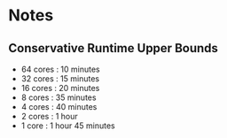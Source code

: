 # Notes

## Conservative Runtime Upper Bounds
 - 64 cores : 10 minutes
 - 32 cores : 15 minutes
 - 16 cores : 20 minutes
 - 8 cores : 35 minutes
 - 4 cores : 40 minutes
 - 2 cores : 1 hour
 - 1 core : 1 hour 45 minutes

